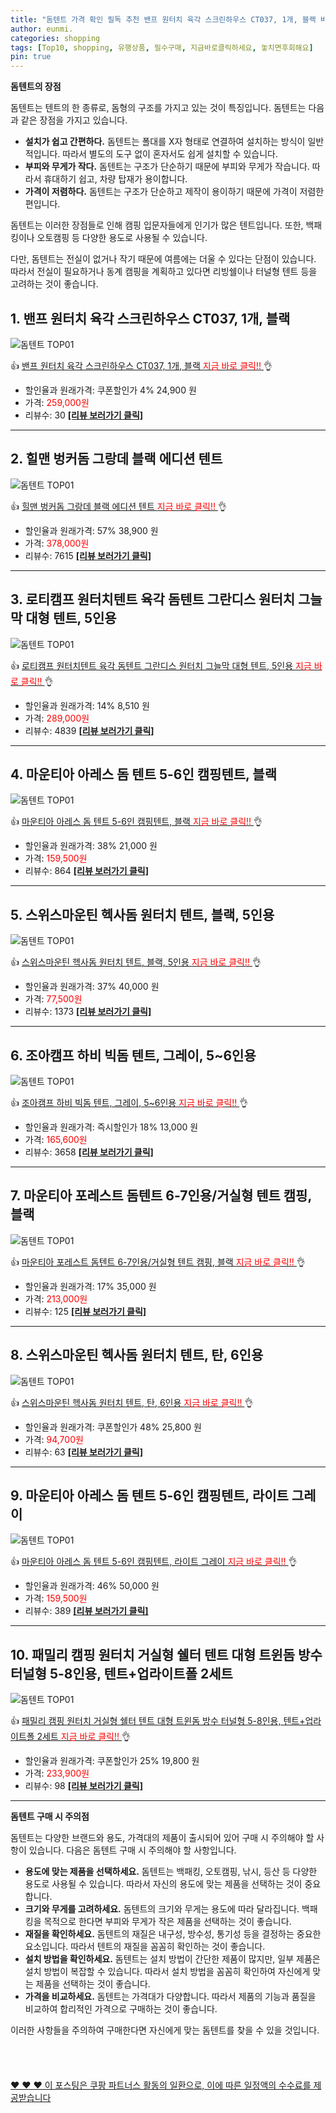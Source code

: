 ```yaml
---
title: "돔텐트 가격 확인 필독 추천 밴프 원터치 육각 스크린하우스 CT037, 1개, 블랙 비교 장점 구매가이드"
author: eunmi.
categories: shopping
tags: [Top10, shopping, 유행상품, 필수구매, 지금바로클릭하세요, 놓치면후회해요]
pin: true
---
```

**돔텐트의 장점**

돔텐트는 텐트의 한 종류로, 돔형의 구조를 가지고 있는 것이 특징입니다. 돔텐트는 다음과 같은 장점을 가지고 있습니다.

* **설치가 쉽고 간편하다.** 돔텐트는 폴대를 X자 형태로 연결하여 설치하는 방식이 일반적입니다. 따라서 별도의 도구 없이 혼자서도 쉽게 설치할 수 있습니다.
* **부피와 무게가 작다.** 돔텐트는 구조가 단순하기 때문에 부피와 무게가 작습니다. 따라서 휴대하기 쉽고, 차량 탑재가 용이합니다.
* **가격이 저렴하다.** 돔텐트는 구조가 단순하고 제작이 용이하기 때문에 가격이 저렴한 편입니다.

돔텐트는 이러한 장점들로 인해 캠핑 입문자들에게 인기가 많은 텐트입니다. 또한, 백패킹이나 오토캠핑 등 다양한 용도로 사용될 수 있습니다.

다만, 돔텐트는 전실이 없거나 작기 때문에 여름에는 더울 수 있다는 단점이 있습니다. 따라서 전실이 필요하거나 동계 캠핑을 계획하고 있다면 리빙쉘이나 터널형 텐트 등을 고려하는 것이 좋습니다.

   

## 1. 밴프 원터치 육각 스크린하우스 CT037, 1개, 블랙

![돔텐트 TOP01](https://thumbnail8.coupangcdn.com/thumbnails/remote/230x230ex/image/retail/images/318327120798314-e77c9512-bc1a-46aa-8520-65f734cbdcf8.jpg)


👍 [밴프 원터치 육각 스크린하우스 CT037, 1개, 블랙 <font color=red> 지금 바로 클릭!! </font> ](https://link.coupang.com/re/AFFSDP?lptag=AF3617701&subid=GithubCoopas&pageKey=6776400253&traceid=V0-153&itemId=15923765417&vendorItemId=83131012301) 👌 


- 할인율과 원래가격: 쿠폰할인가 4%  24,900   원
- 가격: <span style='color:red'>259,000원</span>
- 리뷰수: 30  [**[리뷰 보러가기 클릭]**](https://link.coupang.com/re/AFFSDP?lptag=AF3617701&subid=GithubCoopas&pageKey=6776400253&traceid=V0-153&itemId=15923765417&vendorItemId=83131012301)

---


   

## 2. 힐맨 벙커돔 그랑데 블랙 에디션 텐트

![돔텐트 TOP01](https://thumbnail9.coupangcdn.com/thumbnails/remote/230x230ex/image/retail/images/2877388473091268-9437f440-b774-4bba-ba5d-676586815b6c.jpg)


👍 [힐맨 벙커돔 그랑데 블랙 에디션 텐트 <font color=red> 지금 바로 클릭!! </font> ](https://link.coupang.com/re/AFFSDP?lptag=AF3617701&subid=GithubCoopas&pageKey=6763351138&traceid=V0-153&itemId=15856904066&vendorItemId=83067237038) 👌 


- 할인율과 원래가격: 57%  38,900   원
- 가격: <span style='color:red'>378,000원</span>
- 리뷰수: 7615  [**[리뷰 보러가기 클릭]**](https://link.coupang.com/re/AFFSDP?lptag=AF3617701&subid=GithubCoopas&pageKey=6763351138&traceid=V0-153&itemId=15856904066&vendorItemId=83067237038)

---


   

## 3. 로티캠프 원터치텐트 육각 돔텐트 그란디스 원터치 그늘막 대형 텐트, 5인용

![돔텐트 TOP01](https://thumbnail8.coupangcdn.com/thumbnails/remote/230x230ex/image/vendor_inventory/b862/2d0f915cbcec02ad73503cd94e76a89e6ad7eb55214c000d387ddfddcabb.jpg)


👍 [로티캠프 원터치텐트 육각 돔텐트 그란디스 원터치 그늘막 대형 텐트, 5인용 <font color=red> 지금 바로 클릭!! </font> ](https://link.coupang.com/re/AFFSDP?lptag=AF3617701&subid=GithubCoopas&pageKey=6274978611&traceid=V0-153&itemId=12853312700&vendorItemId=80118735682) 👌 


- 할인율과 원래가격: 14%  8,510   원
- 가격: <span style='color:red'>289,000원</span>
- 리뷰수: 4839  [**[리뷰 보러가기 클릭]**](https://link.coupang.com/re/AFFSDP?lptag=AF3617701&subid=GithubCoopas&pageKey=6274978611&traceid=V0-153&itemId=12853312700&vendorItemId=80118735682)

---


   

## 4. 마운티아 아레스 돔 텐트 5-6인 캠핑텐트, 블랙

![돔텐트 TOP01](https://thumbnail6.coupangcdn.com/thumbnails/remote/230x230ex/image/vendor_inventory/e441/9e8540f4051d5e743ca0c21391364855a9890382b2d6f65fde0b27eb854a.jpg)


👍 [마운티아 아레스 돔 텐트 5-6인 캠핑텐트, 블랙 <font color=red> 지금 바로 클릭!! </font> ](https://link.coupang.com/re/AFFSDP?lptag=AF3617701&subid=GithubCoopas&pageKey=6525613521&traceid=V0-153&itemId=18177725064&vendorItemId=85326853913) 👌 


- 할인율과 원래가격: 38%  21,000   원
- 가격: <span style='color:red'>159,500원</span>
- 리뷰수: 864  [**[리뷰 보러가기 클릭]**](https://link.coupang.com/re/AFFSDP?lptag=AF3617701&subid=GithubCoopas&pageKey=6525613521&traceid=V0-153&itemId=18177725064&vendorItemId=85326853913)

---


   

## 5. 스위스마운틴 헥사돔 원터치 텐트, 블랙, 5인용

![돔텐트 TOP01](https://thumbnail10.coupangcdn.com/thumbnails/remote/230x230ex/image/retail/images/6082074383990517-d495f452-a4aa-4c2f-a1ce-592becc271d2.jpg)


👍 [스위스마운틴 헥사돔 원터치 텐트, 블랙, 5인용 <font color=red> 지금 바로 클릭!! </font> ](https://link.coupang.com/re/AFFSDP?lptag=AF3617701&subid=GithubCoopas&pageKey=5417168337&traceid=V0-153&itemId=8169044893&vendorItemId=75457213561) 👌 


- 할인율과 원래가격: 37%  40,000   원
- 가격: <span style='color:red'>77,500원</span>
- 리뷰수: 1373  [**[리뷰 보러가기 클릭]**](https://link.coupang.com/re/AFFSDP?lptag=AF3617701&subid=GithubCoopas&pageKey=5417168337&traceid=V0-153&itemId=8169044893&vendorItemId=75457213561)

---


   

## 6. 조아캠프 하비 빅돔 텐트, 그레이, 5~6인용

![돔텐트 TOP01](https://thumbnail8.coupangcdn.com/thumbnails/remote/230x230ex/image/retail/images/3494565949106668-3ea34059-0c2e-4ae4-8c44-18d34eb77011.jpg)


👍 [조아캠프 하비 빅돔 텐트, 그레이, 5~6인용 <font color=red> 지금 바로 클릭!! </font> ](https://link.coupang.com/re/AFFSDP?lptag=AF3617701&subid=GithubCoopas&pageKey=120365801&traceid=V0-153&itemId=358252033&vendorItemId=3871941476) 👌 


- 할인율과 원래가격: 즉시할인가 18%  13,000   원
- 가격: <span style='color:red'>165,600원</span>
- 리뷰수: 3658  [**[리뷰 보러가기 클릭]**](https://link.coupang.com/re/AFFSDP?lptag=AF3617701&subid=GithubCoopas&pageKey=120365801&traceid=V0-153&itemId=358252033&vendorItemId=3871941476)

---


   

## 7. 마운티아 포레스트 돔텐트 6-7인용/거실형 텐트 캠핑, 블랙

![돔텐트 TOP01](https://thumbnail9.coupangcdn.com/thumbnails/remote/230x230ex/image/vendor_inventory/5e76/c05f100377f345872c4a5a1f1ec2f1a79239e359c5460c4563c5f64e6eeb.jpg)


👍 [마운티아 포레스트 돔텐트 6-7인용/거실형 텐트 캠핑, 블랙 <font color=red> 지금 바로 클릭!! </font> ](https://link.coupang.com/re/AFFSDP?lptag=AF3617701&subid=GithubCoopas&pageKey=7549428513&traceid=V0-153&itemId=19864105431&vendorItemId=86964977654) 👌 


- 할인율과 원래가격: 17%  35,000   원
- 가격: <span style='color:red'>213,000원</span>
- 리뷰수: 125  [**[리뷰 보러가기 클릭]**](https://link.coupang.com/re/AFFSDP?lptag=AF3617701&subid=GithubCoopas&pageKey=7549428513&traceid=V0-153&itemId=19864105431&vendorItemId=86964977654)

---


   

## 8. 스위스마운틴 헥사돔 원터치 텐트, 탄, 6인용

![돔텐트 TOP01](https://thumbnail6.coupangcdn.com/thumbnails/remote/230x230ex/image/rs_quotation_api/xybfo5tx/25830ba7db6240f0a98ed55c1338d355.jpg)


👍 [스위스마운틴 헥사돔 원터치 텐트, 탄, 6인용 <font color=red> 지금 바로 클릭!! </font> ](https://link.coupang.com/re/AFFSDP?lptag=AF3617701&subid=GithubCoopas&pageKey=5417168337&traceid=V0-153&itemId=19327845793&vendorItemId=86508190406) 👌 


- 할인율과 원래가격: 쿠폰할인가 48%  25,800   원
- 가격: <span style='color:red'>94,700원</span>
- 리뷰수: 63  [**[리뷰 보러가기 클릭]**](https://link.coupang.com/re/AFFSDP?lptag=AF3617701&subid=GithubCoopas&pageKey=5417168337&traceid=V0-153&itemId=19327845793&vendorItemId=86508190406)

---


   

## 9. 마운티아 아레스 돔 텐트 5-6인 캠핑텐트, 라이트 그레이

![돔텐트 TOP01](https://thumbnail10.coupangcdn.com/thumbnails/remote/230x230ex/image/vendor_inventory/a0d5/c68090d585aa305ea25c55c4af5a2881d062f5034e42e1c16fe51a21dfd4.jpg)


👍 [마운티아 아레스 돔 텐트 5-6인 캠핑텐트, 라이트 그레이 <font color=red> 지금 바로 클릭!! </font> ](https://link.coupang.com/re/AFFSDP?lptag=AF3617701&subid=GithubCoopas&pageKey=6525613521&traceid=V0-153&itemId=18177725062&vendorItemId=85326853904) 👌 


- 할인율과 원래가격: 46%  50,000   원
- 가격: <span style='color:red'>159,500원</span>
- 리뷰수: 389  [**[리뷰 보러가기 클릭]**](https://link.coupang.com/re/AFFSDP?lptag=AF3617701&subid=GithubCoopas&pageKey=6525613521&traceid=V0-153&itemId=18177725062&vendorItemId=85326853904)

---


   

## 10. 패밀리 캠핑 원터치 거실형 쉘터 텐트 대형 트윈돔 방수 터널형 5-8인용, 텐트+업라이트폴 2세트

![돔텐트 TOP01](https://thumbnail9.coupangcdn.com/thumbnails/remote/230x230ex/image/vendor_inventory/77bf/ae29defa7691ed49b0e0a1445ae263e780f07787ebc25de3cb9e75e6a2c6.jpg)


👍 [패밀리 캠핑 원터치 거실형 쉘터 텐트 대형 트윈돔 방수 터널형 5-8인용, 텐트+업라이트폴 2세트 <font color=red> 지금 바로 클릭!! </font> ](https://link.coupang.com/re/AFFSDP?lptag=AF3617701&subid=GithubCoopas&pageKey=7566531067&traceid=V0-153&itemId=19945843409&vendorItemId=87044959386) 👌 


- 할인율과 원래가격: 쿠폰할인가 25%  19,800   원
- 가격: <span style='color:red'>233,900원</span>
- 리뷰수: 98  [**[리뷰 보러가기 클릭]**](https://link.coupang.com/re/AFFSDP?lptag=AF3617701&subid=GithubCoopas&pageKey=7566531067&traceid=V0-153&itemId=19945843409&vendorItemId=87044959386)

---
**돔텐트 구매 시 주의점**

돔텐트는 다양한 브랜드와 용도, 가격대의 제품이 출시되어 있어 구매 시 주의해야 할 사항이 있습니다. 다음은 돔텐트 구매 시 주의해야 할 사항입니다.

* **용도에 맞는 제품을 선택하세요.** 돔텐트는 백패킹, 오토캠핑, 낚시, 등산 등 다양한 용도로 사용될 수 있습니다. 따라서 자신의 용도에 맞는 제품을 선택하는 것이 중요합니다.
* **크기와 무게를 고려하세요.** 돔텐트의 크기와 무게는 용도에 따라 달라집니다. 백패킹을 목적으로 한다면 부피와 무게가 작은 제품을 선택하는 것이 좋습니다.
* **재질을 확인하세요.** 돔텐트의 재질은 내구성, 방수성, 통기성 등을 결정하는 중요한 요소입니다. 따라서 텐트의 재질을 꼼꼼히 확인하는 것이 좋습니다.
* **설치 방법을 확인하세요.** 돔텐트는 설치 방법이 간단한 제품이 많지만, 일부 제품은 설치 방법이 복잡할 수 있습니다. 따라서 설치 방법을 꼼꼼히 확인하여 자신에게 맞는 제품을 선택하는 것이 좋습니다.
* **가격을 비교하세요.** 돔텐트는 가격대가 다양합니다. 따라서 제품의 기능과 품질을 비교하여 합리적인 가격으로 구매하는 것이 좋습니다.

이러한 사항들을 주의하여 구매한다면 자신에게 맞는 돔텐트를 찾을 수 있을 것입니다.<br><br><br><br><br> [ ❤ ❤ ❤ 이 포스팅은 쿠팡 파트너스 활동의 일환으로, 이에 따른 일정액의 수수료를 제공받습니다](https://link.coupang.com/a/bcEFyh)
